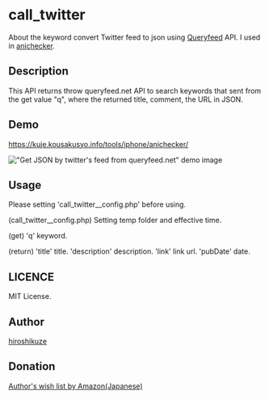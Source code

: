 # call_twitter

About the keyword convert Twitter feed to json using [Queryfeed](https://queryfeed.net/ "Queryfeed") API.
I used in [anichecker](https://kuje.kousakusyo.info/tools/anichecker/ "anichecker").

## Description

This API returns throw queryfeed.net API to search keywords that sent from the get value "q", where the returned title, comment, the URL in JSON.

## Demo

<https://kuje.kousakusyo.info/tools/iphone/anichecker/>

!["Get JSON by twitter's feed from queryfeed.net" demo image](https://kuje.kousakusyo.info/tools/anichecker/images/github/20190202anichecker_review_preparation_twitter.jpg)

## Usage

Please setting 'call_twitter__config.php' before using.

(call_twitter__config.php)
Setting temp folder and effective time.

(get)
'q' keyword.

(return)
'title' title.
'description' description.
'link' link url.
'pubDate' date.

## LICENCE

MIT License.

## Author

[hiroshikuze](https://github.com/hiroshikuze)

## Donation

[Author's wish list by Amazon(Japanese)](https://www.amazon.jp/hz/wishlist/ls/5BAWD0LZ89V9?ref_=wl_share)
